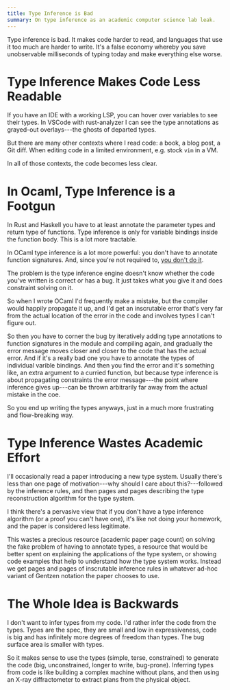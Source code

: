 ```yaml
---
title: Type Inference is Bad
summary: On type inference as an academic computer science lab leak.
---
```


Type inference is bad. It makes code harder to read, and languages that use it
too much are harder to write. It's a false economy whereby you save unobservable
milliseconds of typing today and make everything else worse.

# Type Inference Makes Code Less Readable

If you have an IDE with a working LSP, you can hover over variables to see their
types. In VSCode with rust-analyzer I can see the type annotations as grayed-out
overlays---the ghosts of departed types.

But there are many other contexts where I read code: a book, a blog post, a Git
diff. When editing code in a limited environment, e.g. stock `vim` in a VM.

In all of those contexts, the code becomes less clear.

# In Ocaml, Type Inference is a Footgun

In Rust and Haskell you have to at least annotate the parameter types and return
type of functions. Type inference is only for variable bindings inside the
function body. This is a lot more tractable.

In OCaml type inference is a lot more powerful: you don't have to annotate
function signatures. And, since you're not required to, [you don't do it][post].

[post]: /article/language-pragmatics

The problem is the type inference engine doesn't know whether the code you've
written is correct or has a bug. It just takes what you give it and does
constraint solving on it.

So when I wrote OCaml I'd frequently make a mistake, but the compiler would
happily propagate it up, and I'd get an inscrutable error that's very far from
the actual location of the error in the code and involves types I can't figure
out.

So then you have to corner the bug by iteratively adding type annotations to
function signatures in the module and compiling again, and gradually the error
message moves closer and closer to the code that has the actual error. And if
it's a really bad one you have to annotate the types of individual varible
bindings. And then you find the error and it's something like, an extra argument
to a curried function, but because type inference is about propagating
constraints the error message---the point where inference gives up---can be
thrown arbitrarily far away from the actual mistake in the coe.

So you end up writing the types anyways, just in a much more frustrating and
flow-breaking way.

# Type Inference Wastes Academic Effort

I'll occasionally read a paper introducing a new type system. Usually there's
less than one page of motivation---why should I care about this?---followed by
the inference rules, and then pages and pages describing the type reconstruction
algorithm for the type system.

I think there's a pervasive view that if you don't have a type inference
algorithm (or a proof you can't have one), it's like not doing your homework,
and the paper is considered less legitimate.

This wastes a precious resource (academic paper page count) on solving the fake
problem of having to annotate types, a resource that would be better spent on
explaining the applications of the type system, or showing code examples that
help to understand how the type system works. Instead we get pages and pages
of inscrutable inference rules in whatever ad-hoc variant of Gentzen notation
the paper chooses to use.

# The Whole Idea is Backwards

I don't want to infer types from my code. I'd rather infer the code from the
types. Types are the spec, they are small and low in expressiveness, code is
big and has infinitely more degrees of freedom than types. The bug surface area
is smaller with types.

So it makes sense to use the types (simple, terse, constrained) to generate the
code (big, unconstrained, longer to write, bug-prone). Inferring types from code
is like building a complex machine without plans, and then using an X-ray
diffractometer to extract plans from the physical object.
